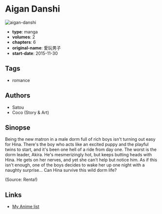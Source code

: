 # Aigan Danshi

![aigan-danshi](https://cdn.myanimelist.net/images/manga/2/208563.jpg)

-   **type**: manga
-   **volumes**: 2
-   **chapters**: 6
-   **original-name**: 愛玩男子
-   **start-date**: 2015-11-30

## Tags

-   romance

## Authors

-   Satou
-   Coco (Story & Art)

## Sinopse

Being the new matron in a male dorm full of rich boys isn't turning out easy for Hina. There's the boy who acts like an excited puppy and the playful twins to start, and it's been one hell of a ride from day one. The worst is the dorm leader, Akira. He's mesmerizingly hot, but keeps butting heads with Hina. He gets on her nerves, and yet she can't help but notice him. As if this isn't enough, one of the boys decides to wake her up one night with a naughty surprise... Can Hina survive this wild dorm life?

(Source: Renta!)

## Links

-   [My Anime list](https://myanimelist.net/manga/112397/Aigan_Danshi)
